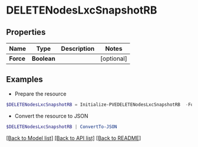 # DELETENodesLxcSnapshotRB
## Properties

Name | Type | Description | Notes
------------ | ------------- | ------------- | -------------
**Force** | **Boolean** |  | [optional] 

## Examples

- Prepare the resource
```powershell
$DELETENodesLxcSnapshotRB = Initialize-PVEDELETENodesLxcSnapshotRB  -Force null
```

- Convert the resource to JSON
```powershell
$DELETENodesLxcSnapshotRB | ConvertTo-JSON
```

[[Back to Model list]](../README.md#documentation-for-models) [[Back to API list]](../README.md#documentation-for-api-endpoints) [[Back to README]](../README.md)

